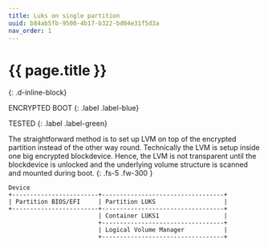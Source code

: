 ```yaml
---
title: Luks on single partition
uuid: b84ab5fb-9500-4b17-b322-bd04e31f5d3a
nav_order: 1
---
```


# {{ page.title }}
{: .d-inline-block}

ENCRYPTED BOOT
{: .label .label-blue}

TESTED
{: .label .label-green}

The straightforward method is to set up LVM on top of the encrypted partition instead of the other way round. Technically the LVM is setup inside one big encrypted blockdevice. Hence, the LVM is not transparent until the blockdevice is unlocked and the underlying volume structure is scanned and mounted during boot.
{: .fs-5 .fw-300 }

```text
Device
+------------------------+----------------------------------+
| Partition BIOS/EFI     | Partition LUKS                   |
+------------------------+----------------------------------+
                         | Container LUKS1                  |
                         +----------------------------------+
                         | Logical Volume Manager           |
                         +----------------------------------+
```
